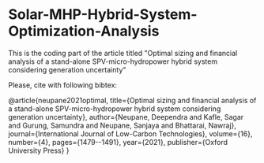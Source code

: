 # Solar-MHP-Hybrid-System-Optimization-Analysis

This is the coding part of the article titled "Optimal sizing and financial analysis of a stand-alone SPV-micro-hydropower hybrid system considering generation uncertainty"

Please, cite with following bibtex:

@article{neupane2021optimal,
  title={Optimal sizing and financial analysis of a stand-alone SPV-micro-hydropower hybrid system considering generation uncertainty},
  author={Neupane, Deependra and Kafle, Sagar and Gurung, Samundra and Neupane, Sanjaya and Bhattarai, Nawraj},
  journal={International Journal of Low-Carbon Technologies},
  volume={16},
  number={4},
  pages={1479--1491},
  year={2021},
  publisher={Oxford University Press}
}
